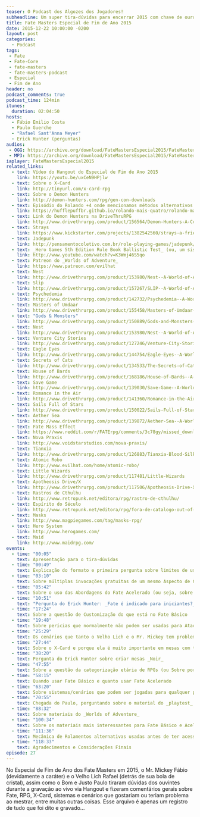 ```yaml
---
teaser: O Podcast dos Algozes dos Jogadores!
subheadline: Um super tira-dúvidas para encerrar 2015 com chave de ouro!
title: Fate Masters Especial de Fim de Ano 2015
date: 2015-12-22 10:00:00 -0200
layout: post
categories:
  - Podcast
tags:
 - Fate
 - Fate-Core
 - fate-masters
 - fate-masters-podcast
 - Especial
 - Fim de Ano
header: no
podcast_comments: true 
podcast_time: 124min
itunes:
  duration: 02:04:50
hosts:
  - Fábio Emilio Costa
  - Paulo Guerche
  - "Rafael Sant'Anna Meyer"
  - Erick Hunter (perguntas)
audios:
 - OGG: https://archive.org/download/FateMastersEspecial2015/FateMastersEspecial2015.ogg
 - MP3: https://archive.org/download/FateMastersEspecial2015/FateMastersEspecial2015.mp3
iaplayer: FateMastersEspecial2015
related_links:
  - text: Vídeo do Hangout do Especial de Fim de Ano 2015
    link: https://youtu.be/uxCeN9HPjlw
  - text: Sobre o X-Card
    link: http://tinyurl.com/x-card-rpg
  - text: Sobre o Demon Hunters
    link: http://demon-hunters.com/rpg/gen-con-downloads
  - text: Episódio do Rolando +4 onde mencionamos métodos alternativos de rolamento de dados para Fate
    link: https://hufflepuffbr.github.io/rolando-mais-quatro/rolando-mais-quatro/RolandoMaisQuatro-Rolamentos/
  - text: Link do Demon Hunters na DriveThruRPG
    link: http://www.drivethrurpg.com/product/156564/Demon-Hunters-A-Comedy-of-Terrors-Gen-Con-Beta
  - text: Strays
    link: https://www.kickstarter.com/projects/1382542560/strays-a-friendly-fuzzy-fate-accelerated-rpg
  - text: Jadepunk
    link: http://pensamentocoletivo.com.br/role-playing-games/jadepunk/
  - text: _Hero Games 5th Edition Rule Book Ballistic Test_ (ou, um sistema **LITERALMENTE** à prova de balas)
    link: http://www.youtube.com/watch?v=K3Wmj46S5qo
  - text: Patreon do _Worlds of Adventure_
    link: https://www.patreon.com/evilhat
  - text: Nest
    link: http://www.drivethrurpg.com/product/153980/Nest--A-World-of-Adventure-for-Fate-Core
  - text: Slip
    link: http://www.drivethrurpg.com/product/157267/SLIP--A-World-of-Adventure-for-Fate-Core?src=slider_view
  - text: Psychedemia
    link: http://www.drivethrurpg.com/product/142732/Psychedemia--A-World-of-Adventure-for-Fate-Core
  - text: Masters of Umdaar
    link: http://www.drivethrurpg.com/product/155458/Masters-of-Umdaar--A-World-of-Adventure-for-Fate-Core
  - text: "Gods & Monsters"
    link: http://www.drivethrurpg.com/product/150889/Gods-and-Monsters--A-World-of-Adventure-for-Fate-Core
  - text: Nest
    link: http://www.drivethrurpg.com/product/153980/Nest--A-World-of-Adventure-for-Fate-Core
  - text: Venture City Stories
    link: http://www.drivethrurpg.com/product/127246/Venture-City-Stories--A-World-of-Adventure-for-Fate-Core
  - text: Eagle Eyes
    link: http://www.drivethrurpg.com/product/144754/Eagle-Eyes--A-World-of-Adventure-for-Fate-Core
  - text: Secrets of Cats
    link: http://www.drivethrurpg.com/product/134533/The-Secrets-of-Cats--A-World-of-Adventure-for-Fate-Core
  - text: House of Bards
    link: http://www.drivethrurpg.com/product/168186/House-of-Bards--A-World-of-Adventure-for-Fate-Core
  - text: Save Game
    link: http://www.drivethrurpg.com/product/139030/Save-Game--A-World-of-Adventure-for-Fate-Core
  - text: Romance in the Air
    link: http://www.drivethrurpg.com/product/141360/Romance-in-the-Air--A-World-of-Adventure-for-Fate-Core
  - text: Sails Full of Stars
    link: http://www.drivethrurpg.com/product/150022/Sails-Full-of-Stars--A-World-of-Adventure-for-Fate-Core
  - text: Aether Sea
    link: http://www.drivethrurpg.com/product/139872/Aether-Sea--A-World-of-Adventure-for-Fate-Core
  - text: Fate Mass Effect
    link: https://www.reddit.com/r/FATErpg/comments/3c78gy/missed_downloading_the_mass_effect_fate_hack/
  - text: Nova Praxis
    link: http://www.voidstarstudios.com/nova-praxis/
  - text: Tianxia
    link: http://www.drivethrurpg.com/product/126883/Tianxia-Blood-Silk--Jade
  - text: Atomic Robo
    link: http://www.evilhat.com/home/atomic-robo/
  - text: Little Wizards
    link: http://www.drivethrurpg.com/product/117481/Little-Wizards
  - text: Apotheosis Drive/X
    link: http://www.drivethrurpg.com/product/117506/Apotheosis-Drive-X--FatePowered-Mecha-RPG--SD-MIX
  - text: Rastros de Cthulhu
    link: http://www.retropunk.net/editora/rpg/rastro-de-cthulhu/
  - text: Espírito do Século
    link: http://www.retropunk.net/editora/rpg/fora-de-catalogo-out-of-print/espirito-do-seculo/
  - text: Masks
    link: http://www.magpiegames.com/tag/masks-rpg/
  - text: Hero System
    link: http://www.herogames.com/
  - text: Maid
    link: http://www.maidrpg.com/
events:
  - time: "00:05"
    text: Apresentação para o tira-dúvidas
  - time: "00:49"
    text: Explicação do formato e primeira pergunta sobre limites de uso de Pontos de Destino
  - time: "03:10"
    text: Sobre múltiplas invocações gratuitas de um mesmo Aspecto de Cena
  - time: "05:42"
    text: Sobre o uso das Abordagens do Fate Acelerado (ou seja, sobre porque não posso resolver tudo com a mesma Abordagem)
  - time: "10:51"
    text: "Pergunta do Erick Hunter: _Fate é indicado para iniciantes?_"
  - time: "17:24"
    text: Sobre a questão de Customização do que está no Fate Básico
  - time: "19:48"
    text: Sobre perícias que normalmente não podem ser usadas para Ataque e Defesa em Fate Básico
  - time: "25:29"
    text: Os cenários que tanto o Velho Lich e o Mr. Mickey tem problemas para mestrar
  - time: "27:44"
    text: Sobre o X-Card e porque ela é muito importante em mesas com temática pesada
  - time: "38:20"
    text: Pergunta do Erick Hunter sobre criar mesas _Noir_
  - time: "47:55"
    text: Sobre a questão da categorização etária de RPGs (ou Sobre porque mestrar Vampiro para seu primo de 7 anos é uma má idéia)
  - time: "58:15"
    text: Quando usar Fate Básico e quanto usar Fate Acelerado
  - time: "63:20"
    text: Sobre sistemas/cenários que podem ser jogadas para qualquer público
  - time: "70:55"
    text: Chegada do Paulo, perguntando sobre o material do _playtest_ de _Dystopian Universe RPG_
  - time: "88:32"
    text: Sobre materiais do _Worlds of Adventure_
  - time: "100:34"
    text: Sobre os materiais mais interessantes para Fate Básico e Acelerado, desconsiderando _Worlds of Adventure_
  - time: "111:36"
    text: Mecânica de Rolamentos alternativas usadas antes de ter acesso aos Dados Fate
  - time: "118:33"
    text: Agradecimentos e Considerações Finais
episode: 27
---
```


No Especial de Fim de Ano dos Fate Masters em 2015, o Mr. Mickey Fábio (devidamente a caráter) e o Velho Lich Rafael (detrás de sua bola de cristal), assim como o Bom e Justo Paulo tiraram dúvidas dos ouvintes durante a gravação ao vivo via Hangout e fizeram comentários gerais sobre Fate, RPG, X-Card, sistemas e cenários que gostariam ou teriam problema ao mestrar, entre muitas outras coisas. Esse arquivo é apenas um registro de tudo que foi dito e gravado...
